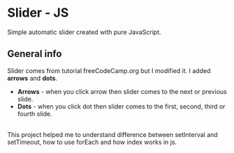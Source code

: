 # Slider - JS
Simple automatic slider created with pure JavaScript.

## General info
Slider comes from tutorial freeCodeCamp.org but I modified it. I added **arrows** and **dots**. 

* **Arrows** - when you click arrow then slider comes to the next or previous slide. <br>
* **Dots** - when you click dot then slider comes to the first, second, third or fourth slide.<br><br>

This project helped me to understand difference between setInterval and setTimeout, how to use forEach and how index works in js.
